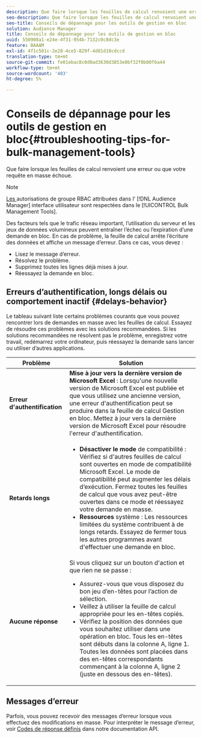 ```yaml
---
description: Que faire lorsque les feuilles de calcul renvoient une erreur ou que votre requête en masse échoue.
seo-description: Que faire lorsque les feuilles de calcul renvoient une erreur ou que votre requête en masse échoue.
seo-title: Conseils de dépannage pour les outils de gestion en bloc
solution: Audience Manager
title: Conseils de dépannage pour les outils de gestion en bloc
uuid: 550908a1-e24e-4f31-954b-7132c0c8dc3e
feature: BAAAM
exl-id: 4f1c501c-2e28-4ce5-829f-4d81d10cdccd
translation-type: tm+mt
source-git-commit: fe01ebac8c0d0ad3630d3853e0bf32f0b00f6a44
workflow-type: tm+mt
source-wordcount: '403'
ht-degree: 5%

---
```


# Conseils de dépannage pour les outils de gestion en bloc{#troubleshooting-tips-for-bulk-management-tools}

Que faire lorsque les feuilles de calcul renvoient une erreur ou que votre requête en masse échoue.



<!-- 

<p>r_bulk_troubleshoot.xml </p>

 -->

>[!NOTE]
>
>[Les ](../../features/administration/administration-overview.md) autorisations de groupe RBAC attribuées dans l’ [!DNL Audience Manager] interface utilisateur sont respectées dans le  [!UICONTROL Bulk Management Tools].

Des facteurs tels que le trafic réseau important, l’utilisation du serveur et les jeux de données volumineux peuvent entraîner l’échec ou l’expiration d’une demande en bloc. En cas de problème, la feuille de calcul arrête l’écriture des données et affiche un message d’erreur. Dans ce cas, vous devez :

* Lisez le message d’erreur.
* Résolvez le problème.
* Supprimez toutes les lignes déjà mises à jour.
* Réessayez la demande en bloc.

## Erreurs d’authentification, longs délais ou comportement inactif {#delays-behavior}

Le tableau suivant liste certains problèmes courants que vous pouvez rencontrer lors de demandes en masse avec les feuilles de calcul. Essayez de résoudre ces problèmes avec les solutions recommandées. Si les solutions recommandées ne résolvent pas le problème, enregistrez votre travail, redémarrez votre ordinateur, puis réessayez la demande sans lancer ou utiliser d’autres applications.

<table id="table_AC6FB99402214A4EAC6E709465BB67AF"> 
 <thead> 
  <tr> 
   <th colname="col1" class="entry"> Problème </th> 
   <th colname="col2" class="entry"> Solution </th> 
  </tr> 
 </thead>
 <tbody> 
  <tr> 
   <td colname="col1"> <b>Erreur d'authentification</b> </td> 
   <td colname="col2"> 
    <b>Mise à jour vers la dernière version de Microsoft Excel</b> : Lorsqu'une nouvelle version de Microsoft Excel est publiée et que vous utilisez une ancienne version, une erreur d'authentification peut se produire dans la feuille de calcul Gestion en bloc. Mettez à jour vers la dernière version de Microsoft Excel pour résoudre l'erreur d'authentification.
</td> 
  </tr> 
  <tr> 
   <td colname="col1"> <b>Retards longs</b> </td> 
   <td colname="col2"> 
    <ul id="ul_AA6F414024B2475AB1C0B46DC3FF0B36"> 
     <li id="li_ECC83AC39D7142519AA9A223DB8FCF23"> <b>Désactiver le mode</b> de compatibilité : Vérifiez si d'autres feuilles de calcul sont ouvertes en mode de compatibilité Microsoft Excel. Le mode de compatibilité peut augmenter les délais d’exécution. Fermez toutes les feuilles de calcul que vous avez peut-être ouvertes dans ce mode et réessayez votre demande en masse. </li> 
     <li id="li_234BFCF563234DE198884F33AB75280D"> <b>Ressources</b> système : Les ressources limitées du système contribuent à de longs retards. Essayez de fermer tous les autres programmes avant d'effectuer une demande en bloc. </li> 
    </ul> </td> 
  </tr> 
  <tr> 
   <td colname="col1"> <b>Aucune réponse</b> </td> 
   <td colname="col2">Si vous cliquez sur un bouton d'action et que rien ne se passe : 
    <ul id="ul_142E63CDD556414AB639E51734FEDBCF"> 
     <li id="li_DBB6C819603D46B5AECC9C854FDAFDF1">Assurez-vous que vous disposez du bon jeu d’en-têtes pour l’action de sélection. </li> 
     <li id="li_391C9031907A4085BDAD42054960045C">Veillez à utiliser la feuille de calcul appropriée pour les en-têtes copiés. </li> 
     <li id="li_76A7241989204933858621FAAB5C3408">Vérifiez la position des données que vous souhaitez utiliser dans une opération en bloc. Tous les en-têtes sont débuts dans la colonne A, ligne 1. Toutes les données sont placées dans des en-têtes correspondants commençant à la colonne A, ligne 2 (juste en dessous des en-têtes). </li> 
    </ul> </td> 
  </tr> 
 </tbody> 
</table>

## Messages d’erreur

Parfois, vous pouvez recevoir des messages d’erreur lorsque vous effectuez des modifications en masse. Pour interpréter le message d’erreur, voir [Codes de réponse définis](/help/using/api/rest-api-main/aam-api-getting-started.md) dans notre documentation API.

